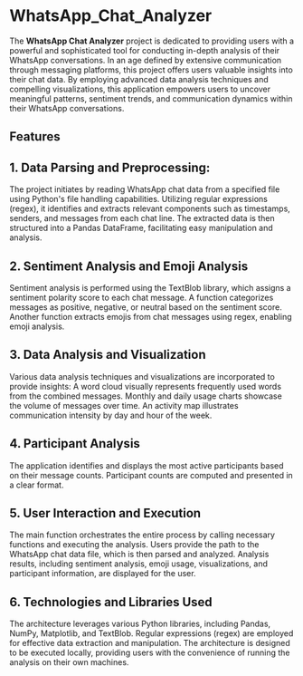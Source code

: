 # WhatsApp_Chat_Analyzer
The **WhatsApp Chat Analyzer** project is dedicated to providing users with a powerful and sophisticated tool for conducting in-depth analysis of their WhatsApp conversations. In an age defined by extensive communication through messaging platforms, this project offers users valuable insights into their chat data. By employing advanced data analysis techniques and compelling visualizations, this application empowers users to uncover meaningful patterns, sentiment trends, and communication dynamics within their WhatsApp conversations.

<h2>Features</h2> 

<h2>1. Data Parsing and Preprocessing:<br></h2>
The project initiates by reading WhatsApp chat data from a specified file using Python's file handling capabilities.
Utilizing regular expressions (regex), it identifies and extracts relevant components such as timestamps, senders, and messages from each chat line.
The extracted data is then structured into a Pandas DataFrame, facilitating easy manipulation and analysis.
<br>
<h2>2. Sentiment Analysis and Emoji Analysis<br></h2>
Sentiment analysis is performed using the TextBlob library, which assigns a sentiment polarity score to each chat message.
A function categorizes messages as positive, negative, or neutral based on the sentiment score.
Another function extracts emojis from chat messages using regex, enabling emoji analysis.
<br>
<h2>3. Data Analysis and Visualization<br></h2>
Various data analysis techniques and visualizations are incorporated to provide insights:
A word cloud visually represents frequently used words from the combined messages.
Monthly and daily usage charts showcase the volume of messages over time.
An activity map illustrates communication intensity by day and hour of the week.
<br>
<h2>4. Participant Analysis<br></h2>
The application identifies and displays the most active participants based on their message counts.
Participant counts are computed and presented in a clear format.
<br>
<h2>5. User Interaction and Execution<br></h2>
The main function orchestrates the entire process by calling necessary functions and executing the analysis.
Users provide the path to the WhatsApp chat data file, which is then parsed and analyzed.
Analysis results, including sentiment analysis, emoji usage, visualizations, and participant information, are displayed for the user.
<br>
<h2>6. Technologies and Libraries Used<br></h2>
The architecture leverages various Python libraries, including Pandas, NumPy, Matplotlib, and TextBlob.
Regular expressions (regex) are employed for effective data extraction and manipulation.
The architecture is designed to be executed locally, providing users with the convenience of running the analysis on their own machines.
